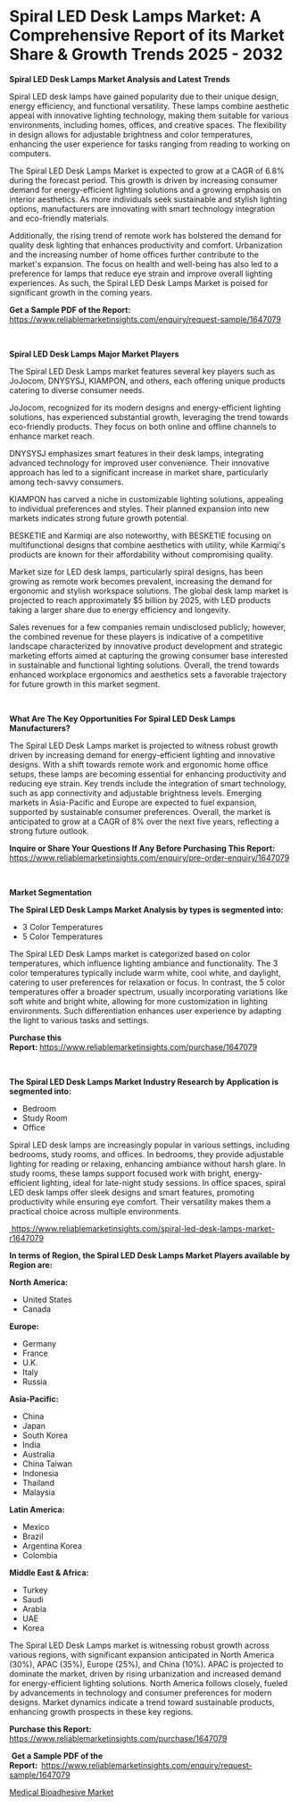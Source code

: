 <p><h1>Spiral LED Desk Lamps Market: A Comprehensive Report of its Market Share & Growth Trends 2025 - 2032</h1></p><p><strong>Spiral LED Desk Lamps Market Analysis and Latest Trends</strong></p>
<p><p>Spiral LED desk lamps have gained popularity due to their unique design, energy efficiency, and functional versatility. These lamps combine aesthetic appeal with innovative lighting technology, making them suitable for various environments, including homes, offices, and creative spaces. The flexibility in design allows for adjustable brightness and color temperatures, enhancing the user experience for tasks ranging from reading to working on computers.</p><p>The Spiral LED Desk Lamps Market is expected to grow at a CAGR of 6.8% during the forecast period. This growth is driven by increasing consumer demand for energy-efficient lighting solutions and a growing emphasis on interior aesthetics. As more individuals seek sustainable and stylish lighting options, manufacturers are innovating with smart technology integration and eco-friendly materials.</p><p>Additionally, the rising trend of remote work has bolstered the demand for quality desk lighting that enhances productivity and comfort. Urbanization and the increasing number of home offices further contribute to the market's expansion. The focus on health and well-being has also led to a preference for lamps that reduce eye strain and improve overall lighting experiences. As such, the Spiral LED Desk Lamps Market is poised for significant growth in the coming years.</p></p>
<p><strong>Get a Sample PDF of the Report:&nbsp;</strong> <a href="https://www.reliablemarketinsights.com/enquiry/request-sample/1647079?utm_campaign=3257&utm_medium=2&utm_source=Github&utm_content=ia&utm_term=29032025&utm_id=spiral-led-desk-lamps">https://www.reliablemarketinsights.com/enquiry/request-sample/1647079</a></p>
<p>&nbsp;</p>
<p><strong>Spiral LED Desk Lamps Major Market Players</strong></p>
<p><p>The Spiral LED Desk Lamps market features several key players such as JoJocom, DNYSYSJ, KIAMPON, and others, each offering unique products catering to diverse consumer needs. </p><p>JoJocom, recognized for its modern designs and energy-efficient lighting solutions, has experienced substantial growth, leveraging the trend towards eco-friendly products. They focus on both online and offline channels to enhance market reach.</p><p>DNYSYSJ emphasizes smart features in their desk lamps, integrating advanced technology for improved user convenience. Their innovative approach has led to a significant increase in market share, particularly among tech-savvy consumers.</p><p>KIAMPON has carved a niche in customizable lighting solutions, appealing to individual preferences and styles. Their planned expansion into new markets indicates strong future growth potential.</p><p>BESKETIE and Karmiqi are also noteworthy, with BESKETIE focusing on multifunctional designs that combine aesthetics with utility, while Karmiqi's products are known for their affordability without compromising quality. </p><p>Market size for LED desk lamps, particularly spiral designs, has been growing as remote work becomes prevalent, increasing the demand for ergonomic and stylish workspace solutions. The global desk lamp market is projected to reach approximately $5 billion by 2025, with LED products taking a larger share due to energy efficiency and longevity.</p><p>Sales revenues for a few companies remain undisclosed publicly; however, the combined revenue for these players is indicative of a competitive landscape characterized by innovative product development and strategic marketing efforts aimed at capturing the growing consumer base interested in sustainable and functional lighting solutions. Overall, the trend towards enhanced workplace ergonomics and aesthetics sets a favorable trajectory for future growth in this market segment.</p></p>
<p>&nbsp;</p>
<p><strong>What Are The Key Opportunities For Spiral LED Desk Lamps Manufacturers?</strong></p>
<p><p>The Spiral LED Desk Lamps market is projected to witness robust growth driven by increasing demand for energy-efficient lighting and innovative designs. With a shift towards remote work and ergonomic home office setups, these lamps are becoming essential for enhancing productivity and reducing eye strain. Key trends include the integration of smart technology, such as app connectivity and adjustable brightness levels. Emerging markets in Asia-Pacific and Europe are expected to fuel expansion, supported by sustainable consumer preferences. Overall, the market is anticipated to grow at a CAGR of 8% over the next five years, reflecting a strong future outlook.</p></p>
<p><strong>Inquire or Share Your Questions If Any Before Purchasing This Report:</strong> <a href="https://www.reliablemarketinsights.com/enquiry/pre-order-enquiry/1647079?utm_campaign=3257&utm_medium=2&utm_source=Github&utm_content=ia&utm_term=29032025&utm_id=spiral-led-desk-lamps">https://www.reliablemarketinsights.com/enquiry/pre-order-enquiry/1647079</a></p>
<p>&nbsp;</p>
<p><strong>Market Segmentation</strong></p>
<p><strong>The Spiral LED Desk Lamps Market Analysis by types is segmented into:</strong></p>
<p><ul><li>3 Color Temperatures</li><li>5 Color Temperatures</li></ul></p>
<p><p>The Spiral LED Desk Lamps market is categorized based on color temperatures, which influence lighting ambiance and functionality. The 3 color temperatures typically include warm white, cool white, and daylight, catering to user preferences for relaxation or focus. In contrast, the 5 color temperatures offer a broader spectrum, usually incorporating variations like soft white and bright white, allowing for more customization in lighting environments. Such differentiation enhances user experience by adapting the light to various tasks and settings.</p></p>
<p><strong>Purchase this Report:&nbsp;</strong><a href="https://www.reliablemarketinsights.com/purchase/1647079?utm_campaign=3257&utm_medium=2&utm_source=Github&utm_content=ia&utm_term=29032025&utm_id=spiral-led-desk-lamps">https://www.reliablemarketinsights.com/purchase/1647079</a></p>
<p>&nbsp;</p>
<p><strong>The Spiral LED Desk Lamps Market Industry Research by Application is segmented into:</strong></p>
<p><ul><li>Bedroom</li><li>Study Room</li><li>Office</li></ul></p>
<p><p>Spiral LED desk lamps are increasingly popular in various settings, including bedrooms, study rooms, and offices. In bedrooms, they provide adjustable lighting for reading or relaxing, enhancing ambiance without harsh glare. In study rooms, these lamps support focused work with bright, energy-efficient lighting, ideal for late-night study sessions. In office spaces, spiral LED desk lamps offer sleek designs and smart features, promoting productivity while ensuring eye comfort. Their versatility makes them a practical choice across multiple environments.</p></p>
<p><a href="https://www.reliablemarketinsights.com/spiral-led-desk-lamps-market-r1647079?utm_campaign=3257&utm_medium=2&utm_source=Github&utm_content=ia&utm_term=29032025&utm_id=spiral-led-desk-lamps">&nbsp;https://www.reliablemarketinsights.com/spiral-led-desk-lamps-market-r1647079</a></p>
<p><strong>In terms of Region, the Spiral LED Desk Lamps Market Players available by Region are:</strong></p>
<p>
    <p> <strong> North America: </strong>
        <ul>
            <li>United States</li>
            <li>Canada</li>
        </ul>
        </p> 
    <p> <strong> Europe: </strong>
        <ul>
            <li>Germany</li>
            <li>France</li>
            <li>U.K.</li>
            <li>Italy</li>
            <li>Russia</li>
        </ul>
        </p> 
    <p> <strong> Asia-Pacific: </strong>
        <ul>
            <li>China</li>
            <li>Japan</li>
            <li>South Korea</li>
            <li>India</li>
            <li>Australia</li>
            <li>China Taiwan</li>
            <li>Indonesia</li>
            <li>Thailand</li>
            <li>Malaysia</li>
        </ul>
        </p> 
    <p> <strong> Latin America: </strong>
        <ul>
            <li>Mexico</li>
            <li>Brazil</li>
            <li>Argentina Korea</li>
            <li>Colombia</li>
        </ul>
        </p> 
    <p> <strong> Middle East & Africa: </strong>
        <ul>
            <li>Turkey</li>
            <li>Saudi</li>
            <li>Arabia</li>
            <li>UAE</li>
            <li>Korea</li>
        </ul>
    </p>
    </p>
<p><p>The Spiral LED Desk Lamps market is witnessing robust growth across various regions, with significant expansion anticipated in North America (30%), APAC (35%), Europe (25%), and China (10%). APAC is projected to dominate the market, driven by rising urbanization and increased demand for energy-efficient lighting solutions. North America follows closely, fueled by advancements in technology and consumer preferences for modern designs. Market dynamics indicate a trend toward sustainable products, enhancing growth prospects in these key regions.</p></p>
<p><strong>Purchase this Report: </strong><a href="https://www.reliablemarketinsights.com/purchase/1647079?utm_campaign=3257&utm_medium=2&utm_source=Github&utm_content=ia&utm_term=29032025&utm_id=spiral-led-desk-lamps">https://www.reliablemarketinsights.com/purchase/1647079</a></p>
<p>&nbsp;<strong>Get a Sample PDF of the Report:&nbsp;&nbsp;</strong><a href="https://www.reliablemarketinsights.com/enquiry/request-sample/1647079?utm_campaign=3257&utm_medium=2&utm_source=Github&utm_content=ia&utm_term=29032025&utm_id=spiral-led-desk-lamps">https://www.reliablemarketinsights.com/enquiry/request-sample/1647079</a></p>
<p><strong></strong></p>
<p><p><a href="https://github.com/cobinaydin13/Market-Research-Report-List-1/blob/main/medical-bioadhesive-market.md?utm_campaign=3257&utm_medium=2&utm_source=Github&utm_content=ia&utm_term=29032025&utm_id=spiral-led-desk-lamps">Medical Bioadhesive Market</a></p></p>